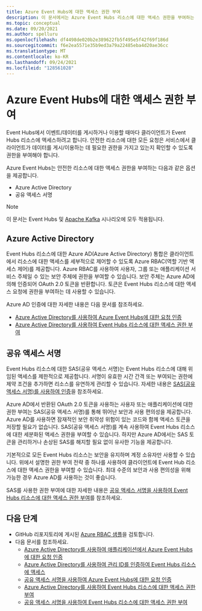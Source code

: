 ```yaml
---
title: Azure Event Hubs에 대한 액세스 권한 부여
description: 이 문서에서는 Azure Event Hubs 리소스에 대한 액세스 권한을 부여하는 여러 옵션에 대한 정보를 제공합니다.
ms.topic: conceptual
ms.date: 09/20/2021
ms.author: spelluru
ms.openlocfilehash: df4498de020b2e389622fb5f495e5f42f69f186d
ms.sourcegitcommit: f6e2ea5571e35b9ed3a79a22485eba4d20ae36cc
ms.translationtype: MT
ms.contentlocale: ko-KR
ms.lasthandoff: 09/24/2021
ms.locfileid: "128561028"
---
```

# <a name="authorize-access-to-azure-event-hubs"></a>Azure Event Hubs에 대한 액세스 권한 부여
Event Hubs에서 이벤트/데이터를 게시하거나 이용할 때마다 클라이언트가 Event Hubs 리소스에 액세스하려고 합니다. 안전한 리소스에 대한 모든 요청은 서비스에서 클라이언트가 데이터를 게시/이용하는 데 필요한 권한을 가지고 있는지 확인할 수 있도록 권한을 부여해야 합니다. 

Azure Event Hubs는 안전한 리소스에 대한 액세스 권한을 부여하는 다음과 같은 옵션을 제공합니다.

- Azure Active Directory
- 공유 액세스 서명

> [!NOTE]
> 이 문서는 Event Hubs 및 [Apache Kafka](event-hubs-for-kafka-ecosystem-overview.md) 시나리오에 모두 적용됩니다. 

## <a name="azure-active-directory"></a>Azure Active Directory
Event Hubs 리소스에 대한 Azure AD(Azure Active Directory) 통합은 클라이언트에서 리소스에 대한 액세스를 세부적으로 제어할 수 있도록 Azure RBAC(역할 기반 액세스 제어)를 제공합니다. Azure RBAC를 사용하여 사용자, 그룹 또는 애플리케이션 서비스 주체일 수 있는 보안 주체에 권한을 부여할 수 있습니다. 보안 주체는 Azure AD에 의해 인증되어 OAuth 2.0 토큰을 반환합니다. 토큰은 Event Hubs 리소스에 대한 액세스 요청에 권한을 부여하는 데 사용할 수 있습니다.

Azure AD 인증에 대한 자세한 내용은 다음 문서를 참조하세요.

- [Azure Active Directory를 사용하여 Azure Event Hubs에 대한 요청 인증](authenticate-application.md)
- [Azure Active Directory를 사용하여 Event Hubs 리소스에 대한 액세스 권한 부여](authorize-access-azure-active-directory.md)

## <a name="shared-access-signatures"></a>공유 액세스 서명 
Event Hubs 리소스에 대한 SAS(공유 액세스 서명)는 Event Hubs 리소스에 대해 위임된 액세스를 제한적으로 제공합니다. 서명이 유효한 시간 간격 또는 부여되는 권한에 제약 조건을 추가하면 리소스를 유연하게 관리할 수 있습니다. 자세한 내용은 [SAS(공유 액세스 서명)를 사용하여 인증](authenticate-shared-access-signature.md)을 참조하세요. 

Azure AD에서 반환된 OAuth 2.0 토큰을 사용하는 사용자 또는 애플리케이션에 대한 권한 부여는 SAS(공유 액세스 서명)를 통해 뛰어난 보안과 사용 편의성을 제공합니다. Azure AD를 사용하면 잠재적인 보안 취약성 위험이 있는 코드와 함께 액세스 토큰을 저장할 필요가 없습니다. SAS(공유 액세스 서명)를 계속 사용하여 Event Hubs 리소스에 대한 세분화된 액세스 권한을 부여할 수 있습니다. 하지만 Azure AD에서는 SAS 토큰을 관리하거나 손상된 SAS를 해지할 필요 없이 유사한 기능을 제공합니다. 

기본적으로 모든 Event Hubs 리소스는 보안을 유지하며 계정 소유자만 사용할 수 있습니다. 위에서 설명한 권한 부여 전략 중 하나를 사용하여 클라이언트에 Event Hub 리소스에 대한 액세스 권한을 부여할 수 있습니다. 최대 수준의 보안과 사용 편의성을 위해 가능한 경우 Azure AD를 사용하는 것이 좋습니다.

SAS를 사용한 권한 부여에 대한 자세한 내용은 [공유 액세스 서명을 사용하여 Event Hubs 리소스에 대한 액세스 권한 부여](authorize-access-shared-access-signature.md)를 참조하세요.

## <a name="next-steps"></a>다음 단계
- GitHub 리포지토리에 게시된 [Azure RBAC 샘플](https://github.com/Azure/azure-event-hubs/tree/master/samples/DotNet/Microsoft.Azure.EventHubs/Rbac)을 검토합니다. 
- 다음 문서를 참조하세요.
    - [Azure Active Directory를 사용하여 애플리케이션에서 Azure Event Hubs에 대한 요청 인증](authenticate-application.md)
    - [Azure Active Directory를 사용하여 관리 ID를 인증하여 Event Hubs 리소스에 액세스](authenticate-managed-identity.md)
    - [공유 액세스 서명을 사용하여 Azure Event Hubs에 대한 요청 인증](authenticate-shared-access-signature.md)
    - [Azure Active Directory를 사용하여 Event Hubs 리소스에 대한 액세스 권한 부여](authorize-access-azure-active-directory.md)
    - [공유 액세스 서명을 사용하여 Event Hubs 리소스에 대한 액세스 권한 부여](authorize-access-shared-access-signature.md)


